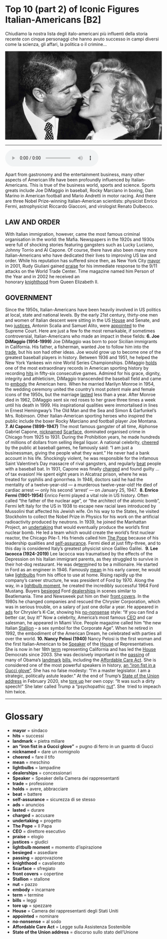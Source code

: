 # Top 10 (part 2) of Iconic Figures Italian-Americans   [B2]

Chiudiamo la nostra lista degli italo-americani più influenti della storia recente con cinque personaggi che hanno avuto successo in campi diversi come la scienza, gli affari, la politica o il crimine...

![](Top%2010%20%28part%202%29%20of%20Iconic%20Figures%20Italian-Americans.jpg)

--------------

<div>
<audio controls autoplay>
    <source src="https://raw.githubusercontent.com/dartie/knowledge-base/main/English/SpeakUp/2022-11/Top%2010%20%28part%202%29%20of%20Iconic%20Figures%20Italian-Americans.mp3" type="audio/mpeg">
</audio>
</div>


Apart from gastronomy and the entertainment business, many other aspects of American life have been profoundly influenced by Italian-Americans. This is true of the business world, sports and science.
Sports greats include Joe DiMaggio in baseball, Rocky Marciano in boxing, Dan Marino in American football and Mario Andretti in motor racing. And there are three Nobel Prize-winning Italian-American scientists: physicist Enrico Fermi, astrophysicist Riccardo Giacconi, and virologist Renato Dulbecco.

## LAW AND ORDER
With Italian immigration, however, came the most famous criminal organisation in the world: the Mafia. Newspapers in the 1920s and 1930s were full of shocking stories featuring gangsters such as Lucky Luciano, Johnny Torrio and Al Capone. Of course, there have also been many more Italian-Americans who have dedicated their lives to improving US law and order. While his reputation has suffered since then, as New York City [mayor](## "sindaco") in 2001, Rudy Giuliani gained [praise](## "elogio") for his immediate response to the 9/11 attacks on the World Trade Center. Time magazine named him Person of the Year and in 2002 he received an honorary [knighthood](## "cavalierato") from Queen Elizabeth II. 

## GOVERNMENT
Since the 1950s, Italian-Americans have been heavily involved in US politics at local, state and national levels. By the early 21st century, thirty-one men and women of Italian descent were sitting in the US [House](## "Camera dei rappresentanti degli Stati Uniti") and Senate, and two [justices](## "giudici"), Antonin Scalia and Samuel Alito, were [appointed](## "nominare") to the Supreme Court.
Here are just a few fo the most remarkable, if sometimes controversial, Italian-Americans who made an impact in these fields:
**6. Joe DiMaggio (1914-1999)**
Joe DiMaggio was born to poor Sicilian immigrants in California. His father, a fisherman, wanted Joe to follow him into the [trade](## "professione"), but his son had other ideas. Joe would grow up to become one of the greatest baseball players in history. Between 1936 and 1951, he helped the New York Yankees win nine World Series Championships. DiMaggio [holds](## "avere, abbracciare") one of the most extraordinary records in American sporting history by recording [hits](## "successi") in fifty-six consecutive games. Admired for his grace, dignity, integrity and athleticism, DiMaggio transcended the baseball field and came to [embody](## "incarnare") the American hero. When he married Marilyn Monroe in 1954, the wedding ceremony united the country’s most potent male and female icons of the 1950s, but the marriage [lasted](## "durare") less than a year. After Monroe died in 1962, DiMaggio sent six red roses to her grave three times a week until his death in 1999. His inspirational qualities were immortalised in lines in Ernest Hemingway’s The Old Man and the Sea and Simon & Garfunkel’s Mrs. Robinson. Other Italian-American sporting heroes who inspired the public include the boxer Rocky Marciano and football player Joe Montana. 
**7. Al Capone (1899-1947)**
The most famous gangster of all time, Alphonse Gabriel Capone, [nicknamed](## "dare un nomignolo") [Scarface](## "sfregiato"), dominated organised crime in Chicago from 1925 to 1931. During the Prohibition years, he made hundreds of millions of dollars from selling illegal liquor. A national celebrity, [cheered](## "fare il tifo") by the public at baseball games, he famously said: “I am just a businessman, giving the people what they want.” He never had a bank account in his life. Shockingly violent, he was responsible for the infamous Saint Valentine’s Day massacre of rival gangsters, and regularly [beat](## "battere") people with a baseball bat. In 1931, Capone was finally [charged](## "accusare") and found guilty … of tax evasion! He spent eight years in Alcatraz prison, where he was treated for syphilis and gonorrhea. In 1946, doctors said he had the mentality of a twelve-year-old — a murderous twelve-year-old! He died of cardiac arrest — only his second ‘arrest’ — on January 25, 1947. 
**8. Enrico Fermi (1901-1954)**
Enrico Fermi played a vital role in US history. Often called “the father of the nuclear age”, or “the architect of the atomic bomb”, Fermi left Italy for the US in 1938 to escape new racial laws introduced by Mussolini that affected his Jewish wife. On his way to the States, he visited Stockholm to collect the Nobel Prize in Physics for his work on the artificial radioactivity produced by neutrons. In 1939, he joined the Manhattan Project, an [undertaking](## "progetto") that would eventually produce the world’s first nuclear bomb. He led a team which would create the world’s first nuclear reactor, the Chicago Pile-1. His friends called him [The Pope](## "Il Papa") because of his leadership qualities and [self-assurance](## "sicurezza di se stesso"). Fermi died at just fifty-three, and to this day is considered Italy’s greatest physicist since Galileo Galilei. 
**9. Lee Iacocca (1924-2019)**
Lee Iacocca was traumatised by the effects of the Depression on his Italian immigrant parents, as they struggled to survive in their hot-dog restaurant. He was de[term](## "termine")ined to be a millionaire. He started in Ford as an engineer in 1946. Famously [mean](## "meschino") in his early career, he would take [lightbulbs](## "lampadine") from his office to use at home. Rising rapidly up the company’s career structure, he was president of Ford by 1970. Along the way, in a [lightbulb moment](## "momento d’ispirazione"), he created the incredibly successful 1964 Ford Mustang. Buyers [besieged](## "assediare") Ford [dealerships](## "concessionari") in scenes similar to Beatlemania. Time and Newsweek put him on their [front covers](## "copertine"). In the 1980s he changed companies and rescued the Chrysler Corporation, which was in serious trouble, on a salary of just one dollar a year. He appeared in [ads](## "anuncios") for Chrysler’s K-Car, showing his [no-nonsense](## "al sodo") style: “If you can find a better car, buy it!” Now a celebrity, America’s most famous [CEO](## "direttore esecutivo") and car salesman, he appeared in Miami Vice. People magazine called him “the new Italian [Stallion](## "stallone") – a sex symbol for the Corporate Age”. When he retired in 1992, the embodiment of the American Dream, he celebrated with parties all over the world.
**10. Nancy Pelosi (1940)**
Nancy Pelosi is the first woman and the first Italian-American to be [Speaker](## "Speaker della Camera dei rappresentanti") of the [House](## "Camera dei rappresentanti degli Stati Uniti") of Representatives. She is now in her 18th [term](## "termine") representing California and has led the [House](## "Camera dei rappresentanti degli Stati Uniti") Democrats since 2003. She was decisively important in the [passing](## "approvazione") of many of Obama’s [landmark](## "pietra miliare") [bills](## "leggi"), including the [Affordable Care Act](## "Legge sulla Assistenza Sostenibile"). She is considered one of the most powerful speakers in history, [an “iron fist in a Gucci glove”](## "pugno di ferro in un guanto di Gucci"). She has no false modesty: “I’m a master legislator. I am a strategic, politically astute leader.” At the end of Trump’s [State of the Union address](## "discorso sullo stato dell’Unione") in February 2020, she [tore up](## "spezzare") her own copy: “It was such a dirty speech!” She later called Trump a “psychopathic [nut](## "pazzo")”. She  tried to impeach him twice.

--------------

<div style = "display:block; clear:both; page-break-after:always;"></div>

# Glossary
* **mayor** = sindaco
* **hits** = successi
* **landmark** = pietra miliare
* **an “iron fist in a Gucci glove”** = pugno di ferro in un guanto di Gucci
* **nicknamed** = dare un nomignolo
* **cheered** = fare il tifo
* **mean** = meschino
* **lightbulbs** = lampadine
* **dealerships** = concessionari
* **Speaker** = Speaker della Camera dei rappresentanti
* **trade** = professione
* **holds** = avere, abbracciare
* **beat** = battere
* **self-assurance** = sicurezza di se stesso
* **ads** = anuncios
* **lasted** = durare
* **charged** = accusare
* **undertaking** = progetto
* **The Pope** = Il Papa
* **CEO** = direttore esecutivo
* **praise** = elogio
* **justices** = giudici
* **lightbulb moment** = momento d’ispirazione
* **besieged** = assediare
* **passing** = approvazione
* **knighthood** = cavalierato
* **Scarface** = sfregiato
* **front covers** = copertine
* **Stallion** = stallone
* **nut** = pazzo
* **embody** = incarnare
* **term** = termine
* **bills** = leggi
* **tore up** = spezzare
* **House** = Camera dei rappresentanti degli Stati Uniti
* **appointed** = nominare
* **no-nonsense** = al sodo
* **Affordable Care Act** = Legge sulla Assistenza Sostenibile
* **State of the Union address** = discorso sullo stato dell’Unione
